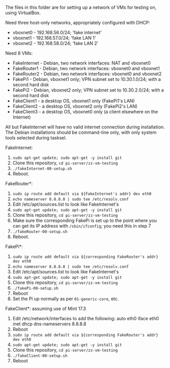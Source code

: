 The files in this folder are for setting up a network of VMs for
testing on, using VirtualBox.

Need three host-only networks, appropriately configured with DHCP:
- vboxnet0 - 192.168.56.0/24; 'fake internet'
- vboxnet1 - 192.168.57.0/24; 'fake LAN 1'
- vboxnet2 - 192.168.58.0/24; 'fake LAN 2'

Need 8 VMs:
- FakeInternet - Debian, two network interfaces: NAT and vboxnet0
- FakeRouter1 - Debian, two network interfaces: vboxnet0 and vboxnet1
- FakeRouter2 - Debian, two network interfaces: vboxnet0 and vboxnet2
- FakePi1 - Debian, vboxnet1 only; VPN subnet set to 10.30.1.0/24; with a second hard disk
- FakePi2 - Debian, vboxnet2 only; VPN subnet set to 10.30.2.0/24; with a second hard disk
- FakeClient1 - a desktop OS, vboxnet1 only (FakePi1's LAN)
- FakeClient2 - a desktop OS, vboxnet2 only (FakePi2's LAN)
- FakeClient3 - a desktop OS, vboxnet0 only (a client elsewhere on the Internet)

All but FakeInternet will have no valid internet connection during
installation. The Debian installations should be command-line only,
with only system tools selected during tasksel.


FakeInternet:
1. `sudo apt-get update; sudo apt-get -y install git`
2. Clone this repository, `cd pi-server/zz-vm-testing`
3. `./fakeInternet-00-setup.sh`
4. Reboot.


FakeRouter*:
1. `sudo ip route add default via ${FakeInternet's addr} dev eth0`
2. `echo nameserver 8.8.8.8 | sudo tee /etc/resolv.conf`
3. Edit /etc/apt/sources.list to look like FakeInternet's
4. `sudo apt-get update; sudo apt-get -y install git`
5. Clone this repository, `cd pi-server/zz-vm-testing`
6. Make sure the corresponding FakePi is set up to the point where you
   can get its IP address with `/sbin/ifconfig`; you need this in step 7
7. `./fakeRouter-00-setup.sh`
8. Reboot.


FakePi*:
1. `sudo ip route add default via ${corresponding FakeRouter's addr} dev eth0`
2. `echo nameserver 8.8.8.8 | sudo tee /etc/resolv.conf`
3. Edit /etc/apt/sources.list to look like FakeInternet's
4. `sudo apt-get update; sudo apt-get -y install git`
5. Clone this repository, `cd pi-server/zz-vm-testing`
6. `./fakePi-00-setup.sh`
7. Reboot
8. Set the Pi up normally as per `01-generic-core`, etc.


FakeClient*: assuming use of Mint 17.3
1. Edit /etc/network/interfaces to add the following:
    auto eth0
    iface eth0 inet dhcp
    dns-nameservers 8.8.8.8
2. Reboot
3. `sudo ip route add default via ${corresponding FakeRouter's addr} dev eth0`
4. `sudo apt-get update; sudo apt-get -y install git`
5. Clone this repository, `cd pi-server/zz-vm-testing`
6. `./fakeClient-00-setup.sh`
7. Reboot

